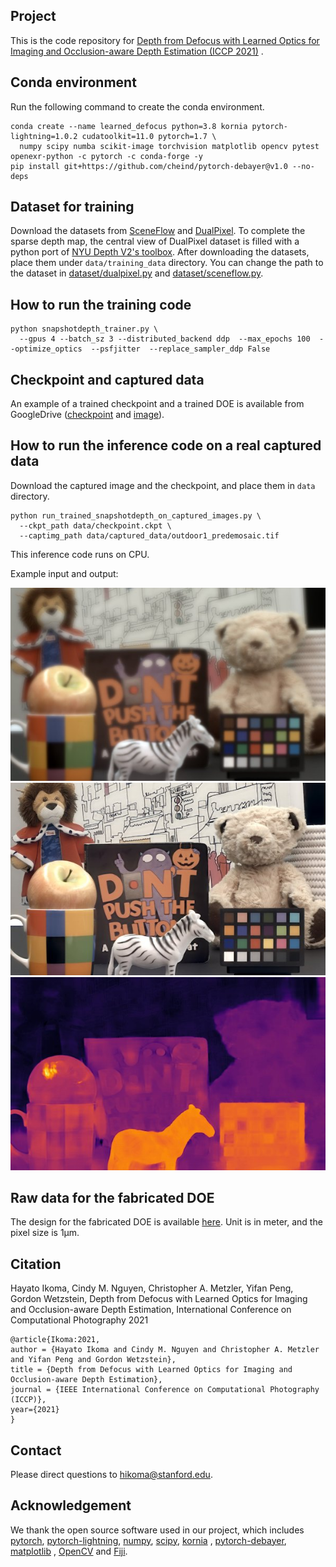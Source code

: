## Project

This is the code repository
for [Depth from Defocus with Learned Optics for Imaging and Occlusion-aware Depth Estimation (ICCP 2021)](http://www.computationalimaging.org/publications/deepopticsdfd/)
.

## Conda environment

Run the following command to create the conda environment.

```shell
conda create --name learned_defocus python=3.8 kornia pytorch-lightning=1.0.2 cudatoolkit=11.0 pytorch=1.7 \
  numpy scipy numba scikit-image torchvision matplotlib opencv pytest openexr-python -c pytorch -c conda-forge -y
pip install git+https://github.com/cheind/pytorch-debayer@v1.0 --no-deps
```

## Dataset for training

Download the datasets
from [SceneFlow](https://lmb.informatik.uni-freiburg.de/resources/datasets/SceneFlowDatasets.en.html)
and [DualPixel](https://github.com/google-research/google-research/blob/master/dual_pixels/README.md). To complete the
sparse depth map, the central view of DualPixel dataset is filled
with a python port of [NYU Depth V2's toolbox](https://cs.nyu.edu/~silberman/datasets/nyu_depth_v2.html). After downloading the datasets,
place them under `data/training_data` directory. You can change the path to the dataset
in [dataset/dualpixel.py](dataset/dualpixel.py) and [dataset/sceneflow.py](dataset/sceneflow.py).

## How to run the training code

```shell
python snapshotdepth_trainer.py \
  --gpus 4 --batch_sz 3 --distributed_backend ddp  --max_epochs 100  --optimize_optics  --psfjitter  --replace_sampler_ddp False
```

## Checkpoint and captured data

An example of a trained checkpoint and a trained DOE is available from
GoogleDrive ([checkpoint](https://drive.google.com/file/d/18qxoeI6E_XkTW8zfI3dldHdl5H8WQRry/view?usp=sharing)
and [image](https://drive.google.com/file/d/18tCZy3CpYMXNrkZWBLf0ezB4yFA8NDkr/view?usp=sharing)).

## How to run the inference code on a real captured data

Download the captured image and the checkpoint, and place them in `data` directory.

```shell
python run_trained_snapshotdepth_on_captured_images.py \
  --ckpt_path data/checkpoint.ckpt \
  --captimg_path data/captured_data/outdoor1_predemosaic.tif 
```

This inference code runs on CPU.

Example input and output:

![Example input](result/indoor1_captimg.jpg)
![Example estimated image](result/indoor1_estimg.jpg)
![Example estimated depth](result/indoor1_estdepthmap.jpg)

## Raw data for the fabricated DOE

The design for the fabricated DOE is
available [here](https://drive.google.com/file/d/181pppNSRQLq5nvTZNmuqDQvr1izfuepX/view?usp=sharing). Unit is in meter,
and the pixel size is 1&mu;m.

## Citation

Hayato Ikoma, Cindy M. Nguyen, Christopher A. Metzler, Yifan Peng, Gordon Wetzstein, Depth from Defocus with Learned
Optics for Imaging and Occlusion-aware Depth Estimation, International Conference on Computational Photography 2021

```
@article{Ikoma:2021,
author = {Hayato Ikoma and Cindy M. Nguyen and Christopher A. Metzler and Yifan Peng and Gordon Wetzstein},
title = {Depth from Defocus with Learned Optics for Imaging and Occlusion-aware Depth Estimation},
journal = {IEEE International Conference on Computational Photography (ICCP)},
year={2021}
}
```

## Contact
Please direct questions to [hikoma@stanford.edu](hikoma@stanford.edu).

## Acknowledgement

We thank the open source software used in our project, which includes [pytorch](https://github.com/pytorch/pytorch),
[pytorch-lightning](https://github.com/PyTorchLightning/pytorch-lightning), [numpy](https://github.com/numpy/numpy),
[scipy](https://github.com/scipy/scipy), [kornia](https://github.com/kornia/kornia)
, [pytorch-debayer](https://github.com/cheind/pytorch-debayer), [matplotlib](https://github.com/matplotlib/matplotlib)
, [OpenCV](https://opencv.org/) and [Fiji](https://github.com/fiji/fiji).